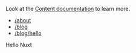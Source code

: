 Look at the [Content documentation](https://content.nuxtjs.org/) to learn more.

- [/about](/about)
- [/blog](/blog)
- [/blog/hello](/blog/hello)

<div class="text-red-500">Hello Nuxt</div>
